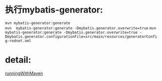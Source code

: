 # 执行mybatis-generator:  
`mvn mybatis-generator:generate`  
`mvn  mybatis-generator:generate -Dmybatis.generator.overwrite=true`
`mvn mybatis-generator:generate -Dmybatis.generator.overwrite=true -Dmybatis.generator.configurationFile=src/main/resources/generatorConfig-rednet.xml`

# detail:<br/>
[runningWithMaven](http://www.mybatis.org/generator/running/runningWithMaven.html)
  



